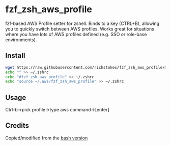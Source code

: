 # fzf_zsh_aws_profile
fzf-based AWS Profile setter for zshell. Binds to a key (CTRL+B), allowing you to quickly switch between AWS profiles. Works great for situations where you have lots of AWS profiles defined (e.g. SSO or role-base environments).

## Install
```bash
wget https://raw.githubusercontent.com/richstokes/fzf_zsh_aws_profile/main/fzf_zsh_aws_profile -O ~/.aws/fzf_zsh_aws_profile
echo "" >> ~/.zshrc
echo "#fzf_zsh_aws_profile" >> ~/.zshrc
echo "source ~/.aws/fzf_zsh_aws_profile" >> ~/.zshrc
```

## Usage
Ctrl-b->pick profile->type aws command->[enter]

## Credits
Copied/modified from the [bash version](https://github.com/stonematt/fzf_aws_profile/blob/main/fzf_aws_profile)
